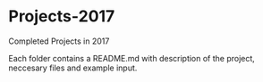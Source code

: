 # Projects-2017
Completed Projects in 2017

Each folder contains a README.md with description of the project, neccesary files and example input.
